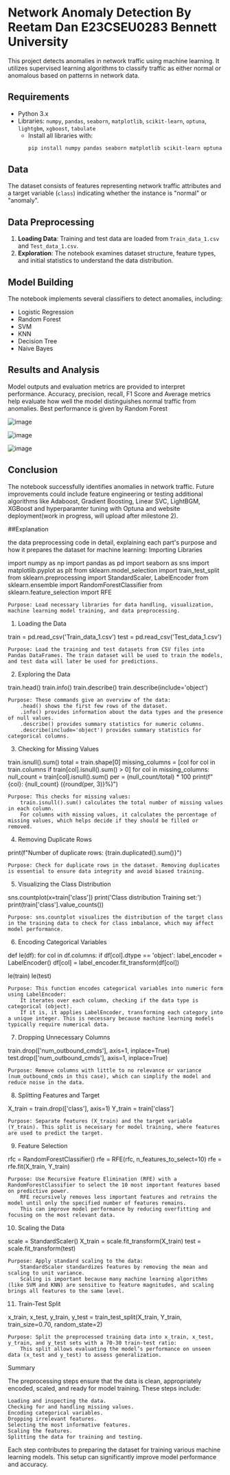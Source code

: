 
# Network Anomaly Detection By Reetam Dan E23CSEU0283 Bennett University

This project detects anomalies in network traffic using machine learning. It utilizes supervised learning algorithms to classify traffic as either normal or anomalous based on patterns in network data.

## Requirements

- Python 3.x
- Libraries: `numpy`, `pandas`, `seaborn`, `matplotlib`, `scikit-learn`, `optuna`, `lightgbm`, `xgboost`, `tabulate`
  - Install all libraries with:
    ```bash
    pip install numpy pandas seaborn matplotlib scikit-learn optuna lightgbm xgboost tabulate
    ```

## Data

The dataset consists of features representing network traffic attributes and a target variable (`class`) indicating whether the instance is "normal" or "anomaly".

## Data Preprocessing

1. **Loading Data**: Training and test data are loaded from `Train_data_1.csv` and `Test_data_1.csv`.
2. **Exploration**: The notebook examines dataset structure, feature types, and initial statistics to understand the data distribution.

## Model Building

The notebook implements several classifiers to detect anomalies, including:
- Logistic Regression
- Random Forest
- SVM
- KNN
- Decision Tree
- Naive Bayes

## Results and Analysis

Model outputs and evaluation metrics are provided to interpret performance. Accuracy, precision, recall, F1 Score and Average metrics help evaluate how well the model distinguishes normal traffic from anomalies.
Best performance is given by Random Forest


![image](https://github.com/user-attachments/assets/b23af083-926e-4d4b-bfe6-300fbe7ba81f)

![image](https://github.com/user-attachments/assets/693ac9c3-b428-46b8-83ba-317a607364b2)

![image](https://github.com/user-attachments/assets/4705e4d6-1e2f-4a77-8f06-18fd71678a5a)


## Conclusion

The notebook successfully identifies anomalies in network traffic. Future improvements could include feature engineering or testing additional algorithms like Adaboost, Gradient Boosting, Linear SVC, LightBGM, XGBoost and hyperparamter tuning with Optuna and website deployment(work in progress, will upload after milestone 2).


##Explanation

the data preprocessing code in detail, explaining each part's purpose and how it prepares the dataset for machine learning:
Importing Libraries

import numpy as np
import pandas as pd
import seaborn as sns
import matplotlib.pyplot as plt
from sklearn.model_selection import train_test_split
from sklearn.preprocessing import StandardScaler, LabelEncoder
from sklearn.ensemble import RandomForestClassifier
from sklearn.feature_selection import RFE

    Purpose: Load necessary libraries for data handling, visualization, machine learning model training, and data preprocessing.

1. Loading the Data

train = pd.read_csv('Train_data_1.csv')
test = pd.read_csv('Test_data_1.csv')

    Purpose: Load the training and test datasets from CSV files into Pandas DataFrames. The train dataset will be used to train the models, and test data will later be used for predictions.

2. Exploring the Data

train.head()
train.info()
train.describe()
train.describe(include='object')

    Purpose: These commands give an overview of the data:
        .head() shows the first few rows of the dataset.
        .info() provides information about the data types and the presence of null values.
        .describe() provides summary statistics for numeric columns.
        .describe(include='object') provides summary statistics for categorical columns.

3. Checking for Missing Values

train.isnull().sum()
total = train.shape[0]
missing_columns = [col for col in train.columns if train[col].isnull().sum() > 0]
for col in missing_columns:
    null_count = train[col].isnull().sum()
    per = (null_count/total) * 100
    print(f"{col}: {null_count} ({round(per, 3)}%)")

    Purpose: This checks for missing values:
        train.isnull().sum() calculates the total number of missing values in each column.
        For columns with missing values, it calculates the percentage of missing values, which helps decide if they should be filled or removed.

4. Removing Duplicate Rows

print(f"Number of duplicate rows: {train.duplicated().sum()}")

    Purpose: Check for duplicate rows in the dataset. Removing duplicates is essential to ensure data integrity and avoid biased training.

5. Visualizing the Class Distribution

sns.countplot(x=train['class'])
print('Class distribution Training set:')
print(train['class'].value_counts())

    Purpose: sns.countplot visualizes the distribution of the target class in the training data to check for class imbalance, which may affect model performance.

6. Encoding Categorical Variables

def le(df):
    for col in df.columns:
        if df[col].dtype == 'object':
            label_encoder = LabelEncoder()
            df[col] = label_encoder.fit_transform(df[col])

le(train)
le(test)

    Purpose: This function encodes categorical variables into numeric form using LabelEncoder:
        It iterates over each column, checking if the data type is categorical (object).
        If it is, it applies LabelEncoder, transforming each category into a unique integer. This is necessary because machine learning models typically require numerical data.

7. Dropping Unnecessary Columns

train.drop(['num_outbound_cmds'], axis=1, inplace=True)
test.drop(['num_outbound_cmds'], axis=1, inplace=True)

    Purpose: Remove columns with little to no relevance or variance (num_outbound_cmds in this case), which can simplify the model and reduce noise in the data.

8. Splitting Features and Target

X_train = train.drop(['class'], axis=1)
Y_train = train['class']

    Purpose: Separate features (X_train) and the target variable (Y_train). This split is necessary for model training, where features are used to predict the target.

9. Feature Selection

rfc = RandomForestClassifier()
rfe = RFE(rfc, n_features_to_select=10)
rfe = rfe.fit(X_train, Y_train)

    Purpose: Use Recursive Feature Elimination (RFE) with a RandomForestClassifier to select the 10 most important features based on predictive power.
        RFE recursively removes less important features and retrains the model until only the specified number of features remains.
        This can improve model performance by reducing overfitting and focusing on the most relevant data.

10. Scaling the Data

scale = StandardScaler()
X_train = scale.fit_transform(X_train)
test = scale.fit_transform(test)

    Purpose: Apply standard scaling to the data:
        StandardScaler standardizes features by removing the mean and scaling to unit variance.
        Scaling is important because many machine learning algorithms (like SVM and KNN) are sensitive to feature magnitudes, and scaling brings all features to the same level.

11. Train-Test Split

x_train, x_test, y_train, y_test = train_test_split(X_train, Y_train, train_size=0.70, random_state=2)

    Purpose: Split the preprocessed training data into x_train, x_test, y_train, and y_test sets with a 70-30 train-test ratio:
        This split allows evaluating the model’s performance on unseen data (x_test and y_test) to assess generalization.

Summary

The preprocessing steps ensure that the data is clean, appropriately encoded, scaled, and ready for model training. These steps include:

    Loading and inspecting the data.
    Checking for and handling missing values.
    Encoding categorical variables.
    Dropping irrelevant features.
    Selecting the most informative features.
    Scaling the features.
    Splitting the data for training and testing.

Each step contributes to preparing the dataset for training various machine learning models. This setup can significantly improve model performance and accuracy.
